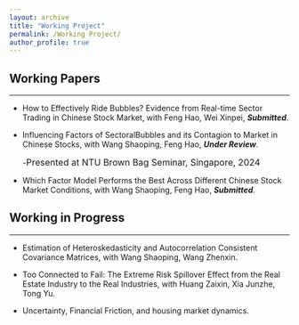 ```yaml
---
layout: archive
title: "Working Project"
permalink: /Working Project/
author_profile: true
---
```


## Working Papers
---
* How to Effectively Ride Bubbles? Evidence from Real-time Sector Trading in Chinese Stock Market, with Feng Hao, Wei Xinpei, ***Submitted***. 

* Influencing Factors of SectoralBubbles and its Contagion to Market in Chinese Stocks, with Wang Shaoping, Feng Hao, ***Under Review***.

  -<font size=3>Presented at NTU Brown Bag Seminar, Singapore, 2024</font>
  
* Which Factor Model Performs the Best Across Different Chinese Stock Market Conditions, with Wang Shaoping, Feng Hao, ***Submitted***.

## Working in Progress
---
* Estimation of Heteroskedasticity and Autocorrelation Consistent Covariance Matrices, with Wang Shaoping, Wang Zhenxin.

* Too Connected to Fail: The Extreme Risk Spillover Effect from the Real Estate Industry to the Real Industries, with Huang Zaixin, Xia Junzhe, Tong Yu.

* Uncertainty, Financial Friction, and housing market dynamics.
